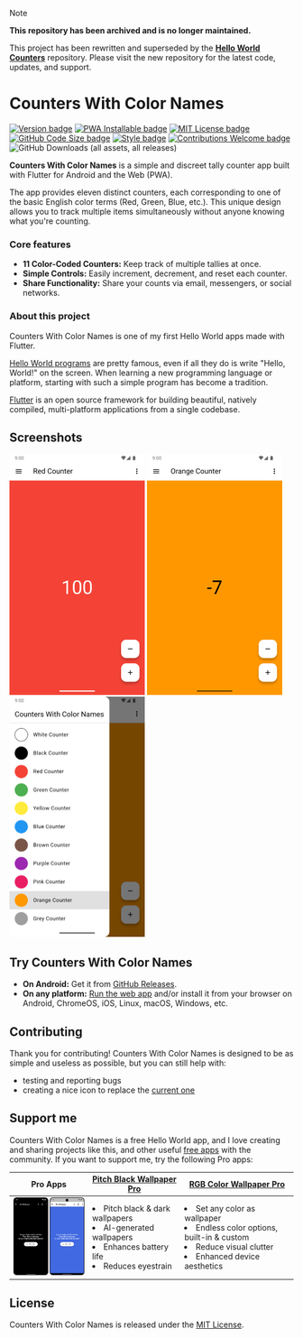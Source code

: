 > [!NOTE]
> **This repository has been archived and is no longer maintained.**
>
> This project has been rewritten and superseded by the **[Hello World Counters](https://github.com/Appliberated/hello_world_counters)** repository. Please visit the new repository for the latest code, updates, and support.

# Counters With Color Names

[![Version badge](https://img.shields.io/github/v/tag/Appliberated/counters_with_color_names?color=forestgreen&label=version)](https://github.com/Appliberated/counters_with_color_names/releases)
[![PWA Installable badge](https://img.shields.io/badge/-installable-5A0FC8?logo=pwa)](https://counterswithcolornames.appliberated.com/)
[![MIT License badge](https://img.shields.io/github/license/Appliberated/counters_with_color_names?color=9c0000)](LICENSE)
[![GitHub Code Size badge](https://img.shields.io/github/languages/code-size/Appliberated/counters_with_color_names)](https://github.com/Appliberated/counters_with_color_names)
[![Style badge](https://img.shields.io/badge/style-flutter__lints-4BC0F5.svg)](https://pub.dev/packages/flutter_lints)
[![Contributions Welcome badge](https://img.shields.io/badge/contributions-welcome-cornflowerblue)](#Contributing)
![GitHub Downloads (all assets, all releases)](https://img.shields.io/github/downloads/Appliberated/counters_with_color_names/total)

**Counters With Color Names** is a simple and discreet tally counter app built with Flutter for Android and the Web (PWA).

The app provides eleven distinct counters, each corresponding to one of the basic English color terms (Red, Green, Blue, etc.). This unique design allows you to track multiple items simultaneously without anyone knowing what you're counting.

### Core features

- **11 Color-Coded Counters:** Keep track of multiple tallies at once.
- **Simple Controls:** Easily increment, decrement, and reset each counter.
- **Share Functionality:** Share your counts via email, messengers, or social networks.

### About this project

Counters With Color Names is one of my first Hello World apps made with Flutter. 

[Hello World programs](https://en.wikipedia.org/wiki/%22Hello,_World!%22_program) are pretty famous, even if all they do is write "Hello, World!" on the screen. When learning a new programming language or platform, starting with such a simple program has become a tradition.

[Flutter](https://flutter.dev) is an open source framework for building beautiful, natively compiled, multi-platform applications from a single codebase.

## Screenshots

<img width="240" src="repo-assets/counterswithcolornames-android-phone-screenshot-red-counter.png" alt="Counters With Color Names - Android phone screenshot - Red counter"> <img width="240" src="repo-assets/counterswithcolornames-android-phone-screenshot-orange-counter.png" alt="Counters With Color Names - Android phone screenshot - Orange counter"> <img width="240" src="repo-assets/counterswithcolornames-android-phone-screenshot-app-drawer.png" alt="Counters With Color Names - Android phone screenshot - App drawer">

## Try Counters With Color Names

* **On Android:** Get it from [GitHub Releases](https://github.com/Appliberated/counters_with_color_names/releases).
* **On any platform:** [Run the web app](https://counterswithcolornames.appliberated.com/) and/or install it from your browser on Android, ChromeOS, iOS, Linux, macOS, Windows, etc.

## Contributing

Thank you for contributing! Counters With Color Names is designed to be as simple and useless as possible, but you can still help with:

* testing and reporting bugs
* creating a nice icon to replace the [current one](web/icons/Icon-512.png)

## Support me

Counters With Color Names is a free Hello World app, and I love creating and sharing projects like this, and other useful [free apps](https://www.appliberated.com/) with the community. If you want to support me, try the following Pro apps:

| Pro Apps | [Pitch Black Wallpaper Pro](https://www.tecdrop.com/pitchblackwallpaperpro/) | [RGB Color Wallpaper Pro](https://www.tecdrop.com/rgbcolorwallpaperpro/) |
| ------------ | ------------------------- | --- |
| <a href="https://www.tecdrop.com/apps/pro/"><img width="200" src="repo-assets/tecdrop-pro-apps.png" alt="Tecdrop Pro Apps" /></a> | <li>Pitch black & dark wallpapers</li><li>AI-generated wallpapers</li><li>Enhances battery life</li><li>Reduces eyestrain</li> | <li>Set any color as wallpaper</li><li>Endless color options, built-in & custom</li><li>Reduce visual clutter</li><li>Enhanced device aesthetics</li> |

## License

Counters With Color Names is released under the [MIT License](/LICENSE).
